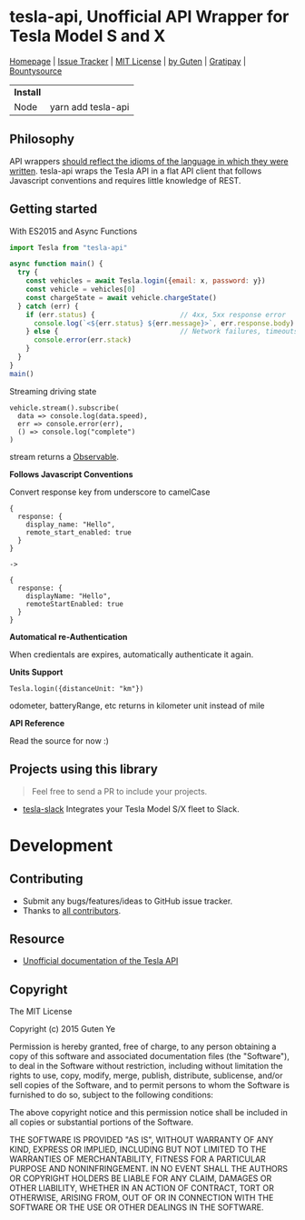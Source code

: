 tesla-api, Unofficial API Wrapper for Tesla Model S and X
===================================================

[Homepage](https://github.com/gutenye/tesla-api) |
[Issue Tracker](https://github.com/gutenye/tesla-api/issues) |
[MIT License](http://choosealicense.com/licenses/mit) |
[by Guten](http://guten.me) |
[Gratipay](https://gratipay.com/gutenye) |
[Bountysource](https://www.bountysource.com/teams/gutenye)

|                |                                                            |
|----------------|------------------------------------------------------------|
| **Install**    |                                                            |
| Node           | yarn add tesla-api                                    |

Philosophy
-----------

API wrappers [should reflect the idioms of the language in which they were written](http://wynnnetherland.com/journal/what-makes-a-good-api-wrapper). tesla-api wraps the Tesla API in a flat API client that follows Javascript conventions and requires little knowledge of REST.

Getting started
---------------

With ES2015 and Async Functions

```javascript
import Tesla from "tesla-api"

async function main() {
  try {
    const vehicles = await Tesla.login({email: x, password: y})
    const vehicle = vehicles[0]
    const chargeState = await vehicle.chargeState()
  } catch (err) {
    if (err.status) {                     // 4xx, 5xx response error
      console.log(`<${err.status} ${err.message}>`, err.response.body)
    } else {                              // Network failures, timeouts, and other errors
      console.error(err.stack)
    }
  }
}
main()
```

Streaming driving state

```
vehicle.stream().subscribe(
  data => console.log(data.speed),
  err => console.error(err),
  () => console.log("complete")
)
```

stream returns a [Observable](https://github.com/ReactiveX/RxJS).

**Follows Javascript Conventions**

Convert response key from underscore to camelCase

```
{
  response: {
    display_name: "Hello",
    remote_start_enabled: true
  }
}

->

{
  response: {
    displayName: "Hello",
    remoteStartEnabled: true
  }
}
```

**Automatical re-Authentication**

When credientals are expires, automatically authenticate it again.

**Units Support**

```
Tesla.login({distanceUnit: "km"})
```

odometer, batteryRange, etc returns in kilometer unit instead of mile

**API Reference**

Read the source for now :)

Projects using this library
---------------------------

> Feel free to send a PR to include your projects.

- [tesla-slack](https://github.com/heikkipora/tesla-slack) Integrates your Tesla Model S/X fleet to Slack.

Development
===========

Contributing
-------------

* Submit any bugs/features/ideas to GitHub issue tracker.
* Thanks to [all contributors](https://github.com/gutenye/tesla-api/contributors).

Resource
--------

* [Unofficial documentation of the Tesla API](https://github.com/timdorr/model-s-api)

Copyright
---------

The MIT License

Copyright (c) 2015 Guten Ye

Permission is hereby granted, free of charge, to any person obtaining a copy
of this software and associated documentation files (the "Software"), to deal
in the Software without restriction, including without limitation the rights
to use, copy, modify, merge, publish, distribute, sublicense, and/or sell
copies of the Software, and to permit persons to whom the Software is
furnished to do so, subject to the following conditions:

The above copyright notice and this permission notice shall be included in all
copies or substantial portions of the Software.

THE SOFTWARE IS PROVIDED "AS IS", WITHOUT WARRANTY OF ANY KIND, EXPRESS OR
IMPLIED, INCLUDING BUT NOT LIMITED TO THE WARRANTIES OF MERCHANTABILITY,
FITNESS FOR A PARTICULAR PURPOSE AND NONINFRINGEMENT. IN NO EVENT SHALL THE
AUTHORS OR COPYRIGHT HOLDERS BE LIABLE FOR ANY CLAIM, DAMAGES OR OTHER
LIABILITY, WHETHER IN AN ACTION OF CONTRACT, TORT OR OTHERWISE, ARISING FROM,
OUT OF OR IN CONNECTION WITH THE SOFTWARE OR THE USE OR OTHER DEALINGS IN THE
SOFTWARE.
